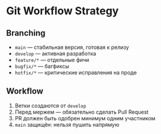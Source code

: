 # Git Workflow Strategy

## Branching

- `main` — стабильная версия, готовая к релизу
- `develop` — активная разработка
- `feature/*` — отдельные фичи
- `bugfix/*` — багфиксы
- `hotfix/*` — критические исправления на проде

## Workflow

1. Ветки создаются от `develop`
2. Перед мержем — обязательно сделать Pull Request
3. PR должен быть одобрен минимум одним участником
4. `main` защищён: нельзя пушить напрямую